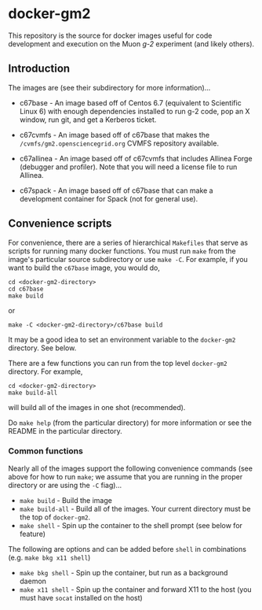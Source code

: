 # docker-gm2

This repository is the source for docker images useful for code development and execution on the Muon *g-2* experiment (and likely others).

## Introduction

The images are (see their subdirectory for more information)...

- c67base - An image based off of Centos 6.7 (equivalent to Scientific Linux 6) with enough dependencies installed to run g-2 code, pop an X window, run git, and get a Kerberos ticket.

- c67cvmfs - An image based off of c67base that makes the `/cvmfs/gm2.opensciencegrid.org` CVMFS repository available.

- c67allinea - An image based off of c67cvmfs that includes Allinea Forge (debugger and profiler). Note that you will need a license file to run Allinea.

- c67spack - An image based off of c67base that can make a development container for Spack (not for general use).

## Convenience scripts

For convenience, there are a series of hierarchical `Makefiles` that serve as scripts for running many docker functions. You must run `make` from the image's particular source subdirectory or use `make -C`. For example, if you want to build the `c67base` image, you would do,

```
cd <docker-gm2-directory>
cd c67base
make build
```
or
```
make -C <docker-gm2-directory>/c67base build
```

It may be a good idea to set an environment variable to the `docker-gm2` directory. See below.

There are a few functions you can run from the top level `docker-gm2` directory. For example,
```
cd <docker-gm2-directory>
make build-all
```
will build all of the images in one shot (recommended).

Do `make help` (from the particular directory) for more information or see the README in the particular directory.

### Common functions

Nearly all of the images support the following convenience commands (see above for how to run `make`; we assume that you are running in the proper directory or are using the `-C` fiag)...

- `make build` - Build the image
- `make build-all` - Build all of the images. Your current directory must be the top of `docker-gm2`.
- `make shell` - Spin up the container to the shell prompt (see below for feature)

The following are options and can be added before `shell` in combinations (e.g. `make bkg x11 shell`)

- `make bkg shell` - Spin up the container, but run as a background daemon
- `make x11 shell` - Spin up the container and forward X11 to the host (you must have `socat` installed on the host)
